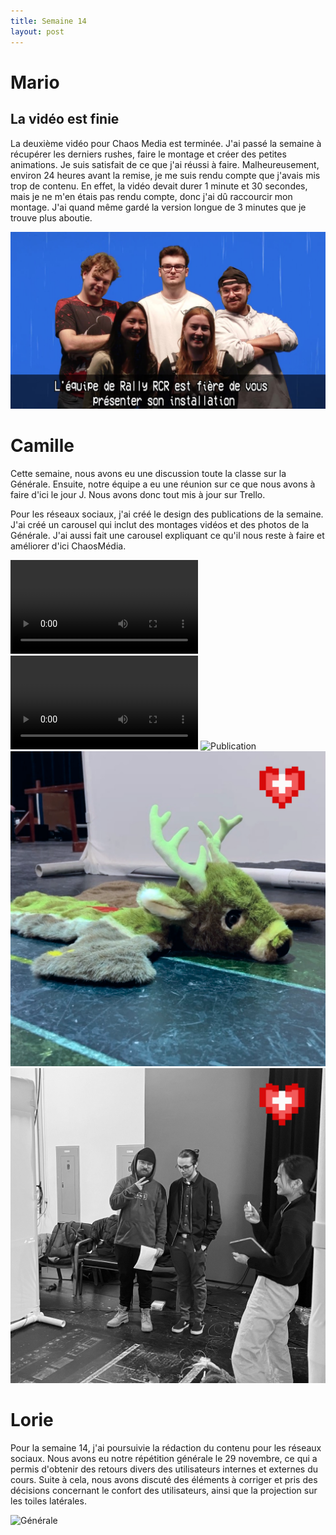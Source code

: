 ```yaml
---
title: Semaine 14
layout: post
---
```


# Mario
## La vidéo est finie 

La deuxième vidéo pour Chaos Media est terminée. J'ai passé la semaine à récupérer les derniers rushes, faire le montage et créer des petites animations. Je suis satisfait de ce que j'ai réussi à faire. Malheureusement, environ 24 heures avant la remise, je me suis rendu compte que j'avais mis trop de contenu. En effet, la vidéo devait durer 1 minute et 30 secondes, mais je ne m'en étais pas rendu compte, donc j'ai dû raccourcir mon montage. J'ai quand même gardé la version longue de 3 minutes que je trouve plus aboutie.

![RallyRcrTitle](../medias/sem14/equipe.jpg)

# Camille

Cette semaine, nous avons eu une discussion toute la classe sur la Générale. Ensuite, notre équipe a eu une réunion sur ce que nous avons à faire d'ici le jour J. Nous avons donc tout mis à jour sur Trello.

Pour les réseaux sociaux, j'ai créé le design des publications de la semaine. J'ai créé un carousel qui inclut des montages vidéos et des photos de la Générale. J'ai aussi fait une carousel expliquant ce qu'il nous reste à faire et améliorer d'ici ChaosMédia.


![Video](../medias/sem14/video1.mp4) 
![Video](../medias/sem14/video2.mp4)
![Publication](../medias/sem14/2.png)
![Publication](../medias/sem14/3.png)
![Publication](../medias/sem14/4.png)

# Lorie

Pour la semaine 14, j'ai poursuivie la rédaction du contenu pour les réseaux sociaux. Nous avons eu notre répétition générale le 29 novembre, ce qui a permis d'obtenir des retours divers des utilisateurs internes et externes du cours. Suite à cela, nous avons discuté des éléments à corriger et pris des décisions concernant le confort des utilisateurs, ainsi que la projection sur les toiles latérales.

![Générale](../medias/sem14/generale_lb14.png)